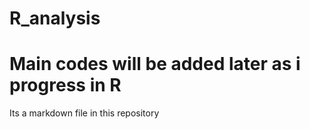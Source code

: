 # R_analysis
# Main codes will be added later as i progress in R
Its a markdown file in this repository
